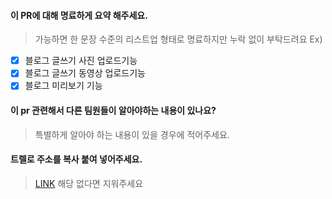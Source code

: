 #### 이 PR에 대해 명료하게 요약 해주세요.
> 가능하면 한 문장 수준의 리스트업 형태로 명료하지만 누락 없이 부탁드려요
Ex) 
- [x] 블로그 글쓰기 사진 업로드기능
- [x] 블로그 글쓰기 동영상 업로드기능
- [x] 블로그 미리보기 기능

#### 이 pr 관련해서 다른 팀원들이 알아야하는 내용이 있나요?
> 특별하게 알아야 하는 내용이 있을 경우에 적어주세요.

#### 트렐로 주소를 복사 붙여 넣어주세요.
> [LINK](https://trello.com/c/mMAWKRWg/37-android-블로그-추가-기능-개발)
> 해당 없다면 지워주세요

